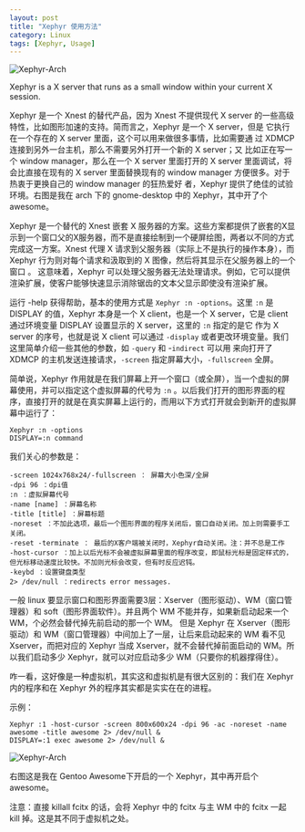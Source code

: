 ```yaml
---
layout: post
title: "Xephyr 使用方法"
category: Linux
tags: [Xephyr, Usage]
---
```


![Xephyr-Arch](//cdn.09hd.com/images/2011/10/Xephyr-arch.png "Xephyr-Arch")

<!-- more -->
Xephyr is a X server that runs as a small window within your current X session.

Xephyr 是一个 Xnest 的替代产品，因为 Xnest 不提供现代 X server 的一些高级特性，比如图形加速的支持。简而言之，Xephyr 是一个 X server，但是 它执行在一个存在的 X server 里面，这个可以用来做很多事情，比如需要通 过 XDMCP 连接到另外一台主机，那么不需要另外打开一个新的 X server；又 比如正在写一个 window manager，那么在一个 X server 里面打开的 X server 里面调试，将会比直接在现有的 X server 里面替换现有的 window manager 方便很多。对于热衷于更换自己的 window manager 的狂热爱好 者，Xephyr 提供了绝佳的试验环境。右图是我在 arch 下的 gnome-desktop 中的 Xephyr，其中开了个 awesome。

Xephyr 是一个替代的 Xnest 嵌套 X 服务器的方案。这些方案都提供了嵌套的X显示到一个窗口父的X服务器，而不是直接绘制到一个硬屏绘图，两者以不同的方式完成这一方案。Xnest 代理 X 请求到父服务器（实际上不是执行的操作本身），而 Xephyr 行为则对每个请求和汲取到的 X 图像，然后将其显示在父服务器上的一个窗口 。
这意味着，Xephyr 可以处理父服务器无法处理请求。例如，它可以提供渲染扩展，使客户能够快速显示消除锯齿的文本父显示即使没有渲染扩展。

运行 -help 获得帮助，基本的使用方式是 `Xephyr :n -options`。这里 `:n` 是 DISPLAY 的值，Xephyr 本身是一个 X client，也是一个 X server，它是 client 通过环境变量 DISPLAY 设置显示的 X server，这里的 `:n` 指定的是它 作为 X server 的序号，也就是说 X client 可以通过 `-display` 或者更改环境变量。我们这里简单介绍一些其他的参数，如 `-query` 和 -`indirect` 可以用 来向打开了 XDMCP 的主机发送连接请求，`-screen` 指定屏幕大小，`-fullscreen` 全屏。

简单说，Xephyr 作用就是在我们屏幕上开一个窗口（或全屏），当一个虚拟的屏幕使用，并可以指定这个虚拟屏幕的代号为 `:n` 。以后我们打开的图形界面的程序，直接打开的就是在真实屏幕上运行的，而用以下方式打开就会到新开的虚拟屏幕中运行了：

    Xephyr :n -options
    DISPLAY=:n command

我们关心的参数是：

    -screen 1024x768x24/-fullscreen ： 屏幕大小色深/全屏
    -dpi 96 ：dpi值
    :n ：虚拟屏幕代号
    -name [name] ：屏幕名称
    -title [title] ：屏幕标题
    -noreset ：不加此选项，最后一个图形界面的程序关闭后，窗口自动关闭。加上则需要手工关闭。
    -reset -terminate ： 最后的X客户端被关闭时，Xephyr自动关闭。注：并不总是工作
    -host-cursor ：加上以后光标不会被虚拟屏幕里面的程序改变，即鼠标光标是固定样式的，但光标移动速度比较快。不加则光标会改变，但有时反应迟钝。
    -keybd ：设置键盘类型
    2> /dev/null ：redirects error messages.

一般 linux 要显示窗口和图形界面需要3层：Xserver（图形驱动）、WM（窗口管理器）和 soft（图形界面软件）。并且两个 WM 不能并存，如果新启动起来一个 WM，个必然会替代掉先前启动的那一个 WM。
但是 Xephyr 在 Xserver（图形驱动）和 WM（窗口管理器）中间加上了一层，让后来启动起来的 WM 看不见 Xserver，而把对应的 Xephyr 当成 Xserver，就不会替代掉前面启动的 WM。所以我们启动多少 Xephyr，就可以对应启动多少 WM（只要你的机器撑得住）。

咋一看，这好像是一种虚拟机，其实这和虚拟机是有很大区别的：我们在 Xephyr 内的程序和在 Xephyr 外的程序其实都是实实在在的进程。

示例：

    Xephyr :1 -host-cursor -screen 800x600x24 -dpi 96 -ac -noreset -name awesome -title awesome 2> /dev/null &
    DISPLAY=:1 exec awesome 2> /dev/null &

![Xephyr-Arch](//cdn.09hd.com/images/2011/10/Xephyr.png "Xephyr-Arch")

右图这是我在 Gentoo Awesome下开启的一个 Xephyr，其中再开启个 awesome。

注意：直接 killall fcitx 的话，会将 Xephyr 中的 fcitx 与主 WM 中的 fcitx 一起 kill 掉。这是其不同于虚拟机之处。
